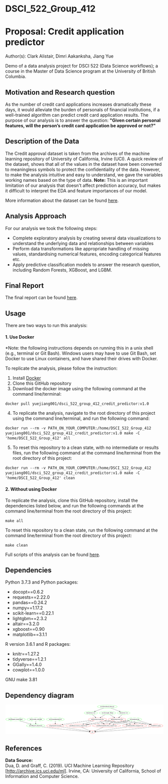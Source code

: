 # DSCI_522_Group_412

# Proposal: Credit application predictor

Author(s): Clark Alistair, Dimri Aakanksha, Jiang Yue

Demo of a data analysis project for DSCI 522 (Data Science workflows); a course in the Master of Data Science program at the University of British Columbia.

## Motivation and Research question

As the number of credit card applications increases dramatically these days, it would alleviate the burden of personals of financial institutions, if a well-trained algorithm can predict credit card application results. The purpose of our analysis is to answer the question: **"Given certain personal features, will the person’s credit card application be approved or not?"**

## Description of the Data

The Credit approval dataset is taken from the archives of the machine learning repository of University of California, Irvine (UCI). A quick review of the dataset, shows that all of the values in the dataset have been converted to meaningless symbols to protect the confidentiality of the data. However, to make the analysis intuitive and easy to understand, we gave the variables working names based on the type of data. **Note:** This is an important limitation of our analysis that doesn't affect prediction accuracy, but makes it difficult to interpret the EDA and feature importances of our model.

More information about the dataset can be found [here](http://archive.ics.uci.edu/ml/datasets/credit+approval).

## Analysis Approach

For our analysis we took the following steps:

- Complete exploratory analysis by creating several data visualizations to understand the underlying data and relationships between variables
- Perform data transformations like appropriate handling of missing values, standardising numerical features, encoding categorical features etc.
- Apply predictive classification models to answer the research question, including Random Forests, XGBoost, and LGBM.

## Final Report
The final report can be found [here](https://github.com/UBC-MDS/DSCI_522_Group_412/blob/master/doc/Report_final.md).

## Usage

There are two ways to run this analysis:

#### 1. Use Docker

*Note: the following instructions depends on running this in a unix shell (e.g., terminal or Git Bash). Windows users may have to use Git Bash, set Docker to use Linux containers, and have shared their drives with Docker.

To replicate the analysis, please follow the instruction:

1. Install [Docker](https://www.docker.com/get-started)
2. Clone this GitHub repository
3. Download the docker image using the following command at the command line/terminal:

```
docker pull yuejiang001/dsci_522_group_412_credit_predictor:v1.0
```

4. To replicate the analysis, navigate to the root directory of this project using the command line/terminal, and run the following command:

```
docker run --rm -v PATH_ON_YOUR_COMPUTER:/home/DSCI_522_Group_412 yuejiang001/dsci_522_group_412_credit_predictor:v1.0 make -C 'home/DSCI_522_Group_412' all
```

5. To reset this repository to a clean state, with no intermediate or results files, run the following command at the command line/terminal from the root directory of this project:

```
docker run --rm -v PATH_ON_YOUR_COMPUTER:/home/DSCI_522_Group_412 yuejiang001/dsci_522_group_412_credit_predictor:v1.0 make -C 'home/DSCI_522_Group_412' clean
```

#### 2. Without using Docker

To replicate the analysis, clone this GitHub repository, install the dependencies listed below, and run the following commands at the command line/terminal from the root directory of this project:

```
make all
```

To reset this repository to a clean state, run the following command at the command line/terminal from the root directory of this project:

```
make clean
```

Full scripts of this analysis can be found [here](https://github.com/UBC-MDS/DSCI_522_Group_412/tree/master/src).

## Dependencies
Python 3.7.3 and Python packages:

- docopt==0.6.2     
- requests==2.22.0     
- pandas==0.24.2  
- numpy==1.17.2
- scikit-learn==0.22.1 
- lightgbm==2.3.2
- altair==3.2.0
- xgboost==0.90
- matplotlib==3.1.1

R version 3.6.1 and R packages:    
- knitr==1.27.2
- tidyverse==1.2.1
- GGally==1.4.0
- cowplot==1.0.0

GNU make 3.81

## Dependency diagram
![Dependency diagram](Makefile.png)

## References
**Data Source:**    
Dua, D. and Graff, C. (2019). UCI Machine Learning Repository [http://archive.ics.uci.edu/ml]. Irvine, CA: University of California, School of Information and Computer Science.

